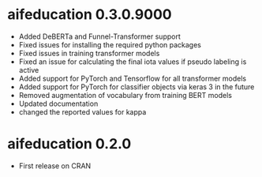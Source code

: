 # aifeducation 0.3.0.9000

-   Added DeBERTa and Funnel-Transformer support
-   Fixed issues for installing the required python packages
-   Fixed issues in training transformer models
-   Fixed an issue for calculating the final iota values if pseudo labeling is active
-   Added support for PyTorch and Tensorflow for all transformer models
-   Added support for PyTorch for classifier objects via keras 3 in the future
-   Removed augmentation of vocabulary from training BERT models
-   Updated documentation
-   changed the reported values for kappa

# aifeducation 0.2.0

-   First release on CRAN
